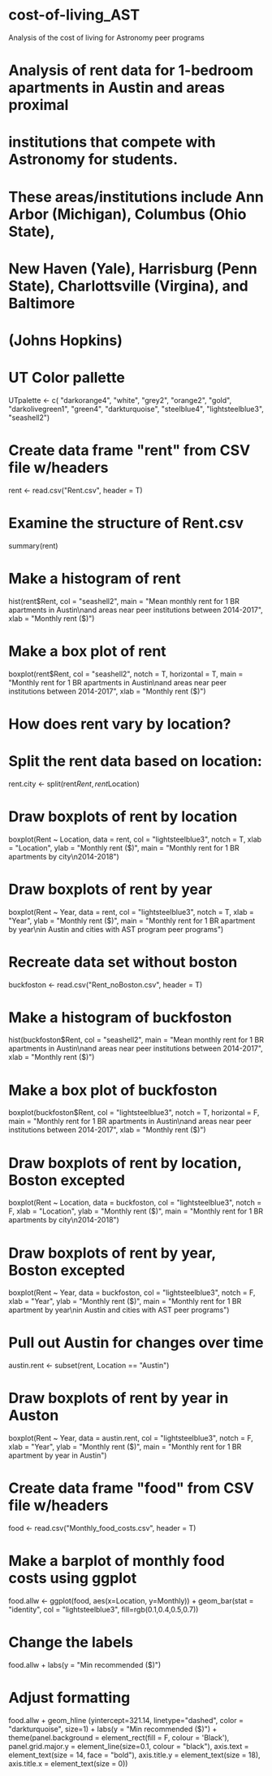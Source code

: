 # cost-of-living_AST
Analysis of the cost of living for Astronomy peer programs

# Analysis of rent data for 1-bedroom apartments in Austin and areas proximal 
# institutions that compete with Astronomy for students.

# These areas/institutions include Ann Arbor (Michigan), Columbus (Ohio State),
# New Haven (Yale), Harrisburg (Penn State), Charlottsville (Virgina), and Baltimore 
# (Johns Hopkins)

# UT Color pallette
UTpalette <- c( "darkorange4",
                "white",
                "grey2",
                "orange2",
                "gold",
                "darkolivegreen1",
                "green4",
                "darkturquoise",
                "steelblue4",
                "lightsteelblue3",
                "seashell2")

# Create data frame "rent" from CSV file w/headers
rent <- read.csv("Rent.csv", header = T)

# Examine the structure of Rent.csv
summary(rent)

# Make a histogram of rent
hist(rent$Rent,
     col = "seashell2",
     main = "Mean monthly rent for 1 BR apartments in Austin\nand areas near peer institutions between 2014-2017",
     xlab = "Monthly rent ($)")

# Make a box plot of rent
boxplot(rent$Rent,
        col = "seashell2",
        notch = T,
        horizontal = T,
        main = "Monthly rent for 1 BR apartments in Austin\nand areas near peer institutions between 2014-2017",
        xlab = "Monthly rent ($)")

# How does rent vary by location?
# Split the rent data based on location:
rent.city <- split(rent$Rent, rent$Location)

# Draw boxplots of rent by location
boxplot(Rent ~ Location, data = rent,
        col = "lightsteelblue3",
        notch = T,
        xlab = "Location",
        ylab = "Monthly rent ($)",
        main = "Monthly rent for 1 BR apartments by city\n2014-2018")

# Draw boxplots of rent by year
boxplot(Rent ~ Year, data = rent,
        col = "lightsteelblue3",
        notch = T,
        xlab = "Year",
        ylab = "Monthly rent ($)",
        main = "Monthly rent for 1 BR apartment by year\nin Austin and cities with AST program peer programs")

# Recreate data set without boston
buckfoston <- read.csv("Rent_noBoston.csv", header = T)

# Make a histogram of buckfoston
hist(buckfoston$Rent,
     col = "seashell2",
     main = "Mean monthly rent for 1 BR apartments in Austin\nand areas near peer institutions between 2014-2017",
     xlab = "Monthly rent ($)")

# Make a box plot of buckfoston
boxplot(buckfoston$Rent,
        col = "lightsteelblue3",
        notch = T,
        horizontal = F,
        main = "Monthly rent for 1 BR apartments in Austin\nand areas near peer institutions between 2014-2017",
        xlab = "Monthly rent ($)")

# Draw boxplots of rent by location, Boston excepted
boxplot(Rent ~ Location, data = buckfoston,
        col = "lightsteelblue3",
        notch = F,
        xlab = "Location",
        ylab = "Monthly rent ($)",
        main = "Monthly rent for 1 BR apartments by city\n2014-2018")

# Draw boxplots of rent by year, Boston excepted
boxplot(Rent ~ Year, data = buckfoston,
        col = "lightsteelblue3",
        notch = F,
        xlab = "Year",
        ylab = "Monthly rent ($)",
        main = "Monthly rent for 1 BR apartment by year\nin Austin and cities with AST peer programs")

# Pull out Austin for changes over time
austin.rent <- subset(rent, Location == "Austin")

# Draw boxplots of rent by year in Auston
boxplot(Rent ~ Year, data = austin.rent,
        col = "lightsteelblue3",
        notch = F,
        xlab = "Year",
        ylab = "Monthly rent ($)",
        main = "Monthly rent for 1 BR apartment by year in Austin")

# Create data frame "food" from CSV file w/headers
food <- read.csv("Monthly_food_costs.csv", header = T)

# Make a barplot of monthly food costs using ggplot
food.allw <- ggplot(food, aes(x=Location, y=Monthly)) + 
  geom_bar(stat = "identity",
           col = "lightsteelblue3",
           fill=rgb(0.1,0.4,0.5,0.7)) 

# Change the labels
food.allw + labs(y = "Min recommended ($)")

# Adjust formatting
food.allw + geom_hline (yintercept=321.14, 
        linetype="dashed", 
        color = "darkturquoise", 
        size=1) + 
        labs(y = "Min recommended ($)") +
        theme(panel.background = element_rect(fill = F, 
        colour = 'Black'),
        panel.grid.major.y = element_line(size=0.1, colour = "black"),
        axis.text = element_text(size = 14, face = "bold"),
        axis.title.y = element_text(size = 18),
        axis.title.x = element_text(size = 0))
